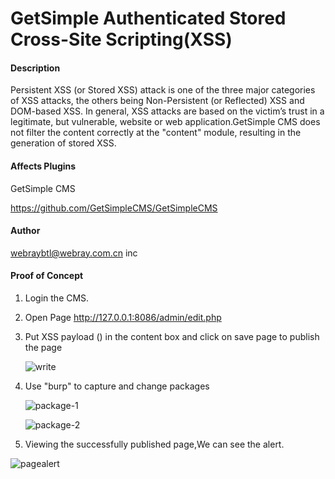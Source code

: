 # GetSimple Authenticated Stored Cross-Site Scripting(XSS)

#### Description

Persistent XSS (or Stored XSS) attack is one of the three major categories of XSS attacks, the others being Non-Persistent (or Reflected) XSS and DOM-based XSS. In general, XSS attacks are based on the victim’s trust in a legitimate, but vulnerable, website or web application.GetSimple CMS does not filter the content correctly at the "content" module, resulting in the generation of stored XSS.

#### Affects Plugins

GetSimple CMS

https://github.com/GetSimpleCMS/GetSimpleCMS

#### Author

webraybtl@webray.com.cn inc

#### Proof of Concept

1. Login the CMS.

2. Open Page http://127.0.0.1:8086/admin/edit.php

3. Put XSS payload  (<script>alert(111)</script>) in the content box and click on save page to publish the page

   ![write](D:\cves\GetSimple\images\write.png)

4. Use "burp"  to capture and change packages

   ![package-1](D:\cves\GetSimple\images\package-1.png)

   ![package-2](D:\cves\GetSimple\images\package-2.png)

5. Viewing the successfully published page,We can see the alert.

![pagealert](D:\cves\GetSimple\images\pagealert.png)

